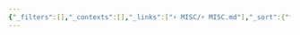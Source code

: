 ```yaml
---
{"_filters":[],"_contexts":[],"_links":["⚡ MISC/⚡ MISC.md"],"_sort":{"field":"rank","asc":false,"group":false},"sticker":"lucide//home","dg-publish":true,"permalink":"/spaces/home/home/","dgPassFrontmatter":true,"noteIcon":"1","created":"2023-12-11T19:04:28.679+05:30","updated":"2023-12-11T21:37:12.353+05:30"}
---
```


